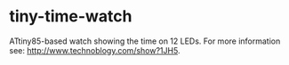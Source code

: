 # tiny-time-watch
ATtiny85-based watch showing the time on 12 LEDs.
For more information see: http://www.technoblogy.com/show?1JH5.
